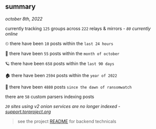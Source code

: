 
## summary
_october 8th, 2022_

currently tracking `125` groups across `222` relays & mirrors - _`80` currently online_

⏲ there have been `10` posts within the `last 24 hours`

🦈 there have been `55` posts within the `month of october`

🪐 there have been `658` posts within the `last 90 days`

🏚 there have been `2594` posts within the `year of 2022`

🦕 there have been `4880` posts `since the dawn of ransomwatch`

there are `58` custom parsers indexing posts

_`20` sites using v2 onion services are no longer indexed - [support.torproject.org](https://support.torproject.org/onionservices/v2-deprecation/)_

> see the project [README](https://github.com/joshhighet/ransomwatch#ransomwatch--) for backend technicals
